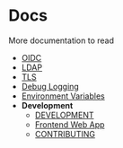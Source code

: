 # Docs

More documentation to read

- [OIDC](OIDC.md)
- [LDAP](ldap/LDAP.md)
- [TLS](TLS.md)
- [Debug Logging](Debug.md)
- [Environment Variables](Environment.md)
- **Development**
    - [DEVELOPMENT](../DEVELOPMENT.md)
    - [Frontend Web App](../web-app/README.md)
    - [CONTRIBUTING](../CONTRIBUTING.md)


